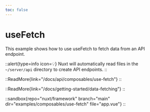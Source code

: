 ```yaml
---
toc: false
---
```


# useFetch

This example shows how to use useFetch to fetch data from an API endpoint.

::alert{type=info icon=💡}
Nuxt will automatically read files in the `~/server/api` directory to create API endpoints.
::

::ReadMore{link="/docs/api/composables/use-fetch"}
::

::ReadMore{link="/docs/getting-started/data-fetching"}
::

::sandbox{repo="nuxt/framework" branch="main" dir="examples/composables/use-fetch" file="app.vue"}
::
